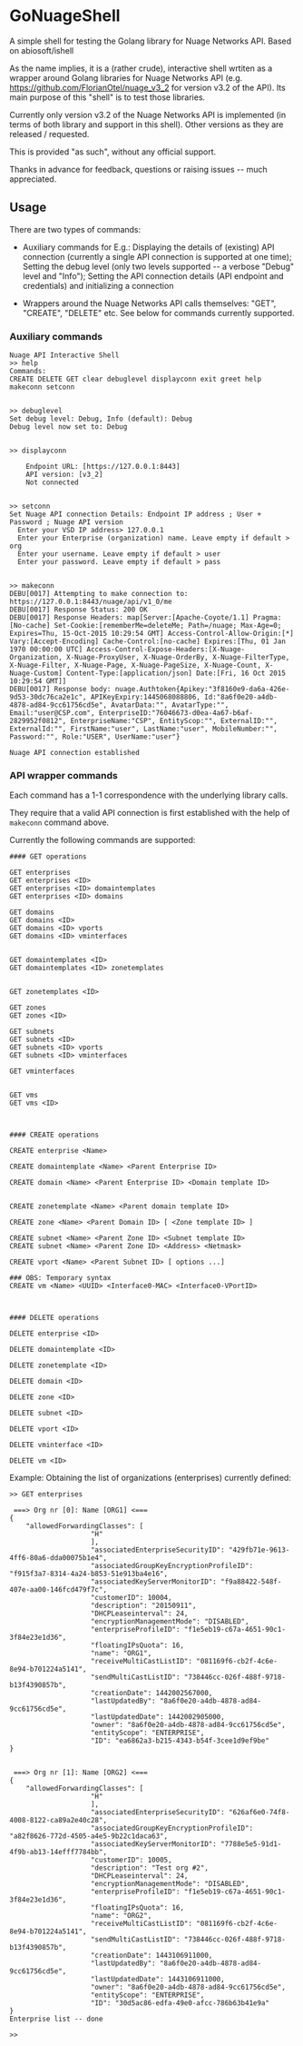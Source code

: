 # GoNuageShell
A simple shell for testing the Golang library for Nuage Networks API. Based on abiosoft/ishell

As the name implies, it is a (rather crude), interactive shell wrtiten as a wrapper around Golang libraries for Nuage Networks API (e.g. https://github.com/FlorianOtel/nuage_v3_2 for version v3.2 of the API). Its main purpose of this "shell" is to test those libraries.

 Currently only version v3.2 of the Nuage Networks API is implemented (in terms of both library and support in this shell). Other versions as they are released / requested.

This is provided "as such", without any official support.

Thanks in advance for feedback, questions or raising issues -- much appreciated.

## Usage

There are two types of commands:
* Auxiliary commands for E.g.: Displaying the details of (existing) API connection (currently a single API connection is supported at one time); Setting the debug level (only two levels supported -- a verbose "Debug" level and "Info"); Setting the API connection details (API endpoint and credentials) and initializing a connection

* Wrappers around the Nuage Networks API calls themselves: "GET", "CREATE", "DELETE" etc. See below for commands currently supported.

### Auxiliary commands

```
Nuage API Interactive Shell
>> help
Commands:
CREATE DELETE GET clear debuglevel displayconn exit greet help makeconn setconn


>> debuglevel
Set debug level: Debug, Info (default): Debug
Debug level now set to: Debug


>> displayconn

    Endpoint URL: [https://127.0.0.1:8443]
    API version: [v3_2]
    Not connected


>> setconn
Set Nuage API connection Details: Endpoint IP address ; User + Password ; Nuage API version
  Enter your VSD IP address> 127.0.0.1
  Enter your Enterprise (organization) name. Leave empty if default > org
  Enter your username. Leave empty if default > user
  Enter your password. Leave empty if default > pass


>> makeconn
DEBU[0017] Attempting to make connection to: https://127.0.0.1:8443/nuage/api/v1_0/me
DEBU[0017] Response Status: 200 OK
DEBU[0017] Response Headers: map[Server:[Apache-Coyote/1.1] Pragma:[No-cache] Set-Cookie:[rememberMe=deleteMe; Path=/nuage; Max-Age=0; Expires=Thu, 15-Oct-2015 10:29:54 GMT] Access-Control-Allow-Origin:[*] Vary:[Accept-Encoding] Cache-Control:[no-cache] Expires:[Thu, 01 Jan 1970 00:00:00 UTC] Access-Control-Expose-Headers:[X-Nuage-Organization, X-Nuage-ProxyUser, X-Nuage-OrderBy, X-Nuage-FilterType, X-Nuage-Filter, X-Nuage-Page, X-Nuage-PageSize, X-Nuage-Count, X-Nuage-Custom] Content-Type:[application/json] Date:[Fri, 16 Oct 2015 10:29:54 GMT]]
DEBU[0017] Response body: nuage.Authtoken{Apikey:"3f8160e9-da6a-426e-9d53-30dc76ca2e1c", APIKeyExpiry:1445068088806, Id:"8a6f0e20-a4db-4878-ad84-9cc61756cd5e", AvatarData:"", AvatarType:"", Email:"user@CSP.com", EnterpriseID:"76046673-d0ea-4a67-b6af-2829952f0812", EnterpriseName:"CSP", EntityScop:"", ExternalID:"", ExternalId:"", FirstName:"user", LastName:"user", MobileNumber:"", Password:"", Role:"USER", UserName:"user"}

Nuage API connection established
```

### API wrapper commands

Each command has a 1-1 correspondence with the underlying library calls.

They require that a valid API connection is first established with the help of `makeconn` command above.

Currently the following commands are supported:

```
#### GET operations

GET enterprises
GET enterprises <ID>
GET enterprises <ID> domaintemplates
GET enterprises <ID> domains

GET domains
GET domains <ID>
GET domains <ID> vports
GET domains <ID> vminterfaces


GET domaintemplates <ID>
GET domaintemplates <ID> zonetemplates


GET zonetemplates <ID>

GET zones
GET zones <ID>

GET subnets
GET subnets <ID>
GET subnets <ID> vports
GET subnets <ID> vminterfaces

GET vminterfaces


GET vms
GET vms <ID>



#### CREATE operations

CREATE enterprise <Name>

CREATE domaintemplate <Name> <Parent Enterprise ID>

CREATE domain <Name> <Parent Enterprise ID> <Domain template ID>


CREATE zonetemplate <Name> <Parent domain template ID>

CREATE zone <Name> <Parent Domain ID> [ <Zone template ID> ]

CREATE subnet <Name> <Parent Zone ID> <Subnet template ID>
CREATE subnet <Name> <Parent Zone ID> <Address> <Netmask>

CREATE vport <Name> <Parent Subnet ID> [ options ...]

### OBS: Temporary syntax
CREATE vm <Name> <UUID> <Interface0-MAC> <Interface0-VPortID>



#### DELETE operations

DELETE enterprise <ID>

DELETE domaintemplate <ID>

DELETE zonetemplate <ID>

DELETE domain <ID>

DELETE zone <ID>

DELETE subnet <ID>

DELETE vport <ID>

DELETE vminterface <ID>

DELETE vm <ID>
```

Example: Obtaining the list of organizations (enterprises) currently defined:

```
>> GET enterprises

 ===> Org nr [0]: Name [ORG1] <===
{
	"allowedForwardingClasses": [
				    "H"
				    ],
				    "associatedEnterpriseSecurityID": "429fb71e-9613-4ff6-80a6-dda00075b1e4",
				    "associatedGroupKeyEncryptionProfileID": "f915f3a7-8314-4a24-b853-51e913ba4e16",
				    "associatedKeyServerMonitorID": "f9a88422-548f-407e-aa00-146fcd479f7c",
				    "customerID": 10004,
				    "description": "20150911",
				    "DHCPLeaseinterval": 24,
				    "encryptionManagementMode": "DISABLED",
				    "enterpriseProfileID": "f1e5eb19-c67a-4651-90c1-3f84e23e1d36",
				    "floatingIPsQuota": 16,
				    "name": "ORG1",
				    "receiveMultiCastListID": "081169f6-cb2f-4c6e-8e94-b701224a5141",
				    "sendMultiCastListID": "738446cc-026f-488f-9718-b13f4390857b",
				    "creationDate": 1442002567000,
				    "lastUpdatedBy": "8a6f0e20-a4db-4878-ad84-9cc61756cd5e",
				    "lastUpdatedDate": 1442002905000,
				    "owner": "8a6f0e20-a4db-4878-ad84-9cc61756cd5e",
				    "entityScope": "ENTERPRISE",
				    "ID": "ea6862a3-b215-4343-b54f-3cee1d9ef9be"
}


 ===> Org nr [1]: Name [ORG2] <===
{
	"allowedForwardingClasses": [
				    "H"
				    ],
				    "associatedEnterpriseSecurityID": "626af6e0-74f8-4008-8122-ca89a2e40c28",
				    "associatedGroupKeyEncryptionProfileID": "a82f8626-772d-4505-a4e5-9b22c1daca63",
				    "associatedKeyServerMonitorID": "7788e5e5-91d1-4f9b-ab13-14efff7784bb",
				    "customerID": 10005,
				    "description": "Test org #2",
				    "DHCPLeaseinterval": 24,
				    "encryptionManagementMode": "DISABLED",
				    "enterpriseProfileID": "f1e5eb19-c67a-4651-90c1-3f84e23e1d36",
				    "floatingIPsQuota": 16,
				    "name": "ORG2",
				    "receiveMultiCastListID": "081169f6-cb2f-4c6e-8e94-b701224a5141",
				    "sendMultiCastListID": "738446cc-026f-488f-9718-b13f4390857b",
				    "creationDate": 1443106911000,
				    "lastUpdatedBy": "8a6f0e20-a4db-4878-ad84-9cc61756cd5e",
				    "lastUpdatedDate": 1443106911000,
				    "owner": "8a6f0e20-a4db-4878-ad84-9cc61756cd5e",
				    "entityScope": "ENTERPRISE",
				    "ID": "30d5ac86-edfa-49e0-afcc-786b63b41e9a"
}
Enterprise list -- done

>>
```
